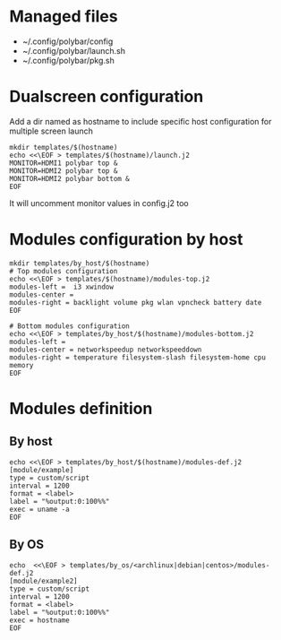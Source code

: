 # Managed files
- \~/.config/polybar/config
- \~/.config/polybar/launch.sh
- \~/.config/polybar/pkg.sh

# Dualscreen configuration
Add a dir named as hostname to include specific host configuration for multiple screen launch
```
mkdir templates/$(hostname)
echo <<\EOF > templates/$(hostname)/launch.j2
MONITOR=HDMI1 polybar top &
MONITOR=HDMI2 polybar top &
MONITOR=HDMI2 polybar bottom &
EOF
```

It will uncomment monitor values in config.j2 too

# Modules configuration by host
```
mkdir templates/by_host/$(hostname)
# Top modules configuration
echo <<\EOF > templates/$(hostname)/modules-top.j2
modules-left =  i3 xwindow
modules-center =
modules-right = backlight volume pkg wlan vpncheck battery date
EOF

# Bottom modules configuration
echo <<\EOF > templates/by_host/$(hostname)/modules-bottom.j2
modules-left =
modules-center = networkspeedup networkspeeddown
modules-right = temperature filesystem-slash filesystem-home cpu memory
EOF
```

# Modules definition

## By host

```
echo <<\EOF > templates/by_host/$(hostname)/modules-def.j2
[module/example]
type = custom/script
interval = 1200
format = <label>
label = "%output:0:100%%"
exec = uname -a
EOF
```

## By OS

```
echo  <<\EOF > templates/by_os/<archlinux|debian|centos>/modules-def.j2
[module/example2]
type = custom/script
interval = 1200
format = <label>
label = "%output:0:100%%"
exec = hostname
EOF
```
